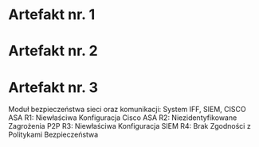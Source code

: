 # Artefakt nr. 1

# Artefakt nr. 2

# Artefakt nr. 3
Moduł bezpieczeństwa sieci oraz komunikacji: System IFF, SIEM, CISCO ASA
R1:	Niewłaściwa Konfiguracja Cisco ASA
R2:	Niezidentyfikowane Zagrożenia P2P
R3:	Niewłaściwa Konfiguracja SIEM
R4:	Brak Zgodności z Politykami Bezpieczeństwa






